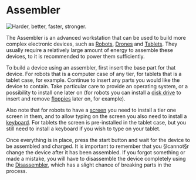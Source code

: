 # Assembler

![Harder, better, faster, stronger.](oredict:oc:assembler)

The Assembler is an advanced workstation that can be used to build more complex electronic devices, such as [Robots](robot.md), [Drones](drone.md) and [Tablets](tablet.md). They usually require a relatively large amount of energy to assemble these devices, to it is recommended to power them sufficiently.

To build a device using an assembler, first insert the base part for that device. For robots that is a computer case of any tier, for tablets that is a tablet case, for example. Continue to insert any parts you would like the device to contain. Take particular care to provide an operating system, or a possibility to install one later on (for robots you can install a [disk drive](diskDrive.md) to insert and remove [floppies](floppy.md) later on, for example).

Also note that for robots to have a [screen](screen1.md) you need to install a tier one screen in them, and to allow typing on the screen you also need to install a [keyboard](keyboard.md). For tablets the screen is pre-installed in the tablet case, but you still need to install a keyboard if you wish to type on your tablet.

Once everything is in place, press the start button and wait for the device to be assembled and charged. It is important to remember that you §lcannot§r change the device after it has been assembled. If you forgot something or made a mistake, you will have to disassemble the device completely using the [Disassembler](disassembler.md), which has a slight chance of breaking parts in the process.

